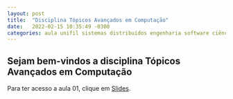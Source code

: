 ```yaml
---
layout: post
title:  "Disciplina Tópicos Avançados em Computação"
date:   2022-02-15 10:35:49 -0300
categories: aula unifil sistemas distribuídos engenharia software ciência computação 
---
```

## Sejam bem-vindos a disciplina **Tópicos Avançados em Computação**

Para ter acesso a aula 01, clique em [Slides][aula01].

[aula01]: /unifil/topicos-avancados/slides/aula01/index.html
